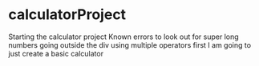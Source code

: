 # calculatorProject

Starting the calculator project
Known errors to look out for
super long numbers going outside the div
using multiple operators
first I am going to just create a basic calculator